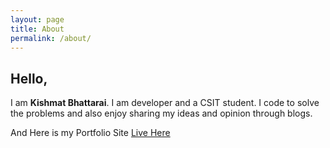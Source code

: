 ```yaml
---
layout: page
title: About
permalink: /about/
---
```


## Hello,

I am **Kishmat Bhattarai**.
I am developer and a CSIT student.
I code to solve the problems and also enjoy sharing my ideas and opinion through blogs.

And Here is my Portfolio Site
[Live Here](http://jekyllrb.com/)
